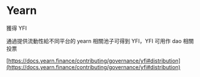 # Yearn

獲得 YFI&#x20;

通過提供流動性給不同平台的 yearn 相關池子可得到 YFI，YFI 可用作 dao 相關投票

[https://docs.yearn.finance/contributing/governance/yfi#distribution](https://docs.yearn.finance/contributing/governance/yfi#distribution)
